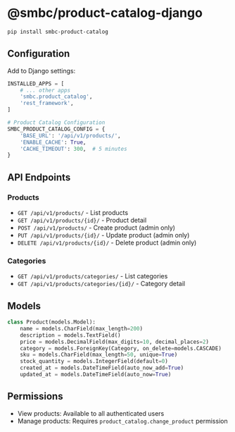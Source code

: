 # @smbc/product-catalog-django

```bash
pip install smbc-product-catalog
```

## Configuration

Add to Django settings:

```python
INSTALLED_APPS = [
    # ... other apps
    'smbc.product_catalog',
    'rest_framework',
]

# Product Catalog Configuration
SMBC_PRODUCT_CATALOG_CONFIG = {
    'BASE_URL': '/api/v1/products/',
    'ENABLE_CACHE': True,
    'CACHE_TIMEOUT': 300,  # 5 minutes
}
```

## API Endpoints

### Products

- `GET /api/v1/products/` - List products
- `GET /api/v1/products/{id}/` - Product detail
- `POST /api/v1/products/` - Create product (admin only)
- `PUT /api/v1/products/{id}/` - Update product (admin only)
- `DELETE /api/v1/products/{id}/` - Delete product (admin only)

### Categories

- `GET /api/v1/products/categories/` - List categories
- `GET /api/v1/products/categories/{id}/` - Category detail

## Models

```python
class Product(models.Model):
    name = models.CharField(max_length=200)
    description = models.TextField()
    price = models.DecimalField(max_digits=10, decimal_places=2)
    category = models.ForeignKey(Category, on_delete=models.CASCADE)
    sku = models.CharField(max_length=50, unique=True)
    stock_quantity = models.IntegerField(default=0)
    created_at = models.DateTimeField(auto_now_add=True)
    updated_at = models.DateTimeField(auto_now=True)
```

## Permissions

- View products: Available to all authenticated users
- Manage products: Requires `product_catalog.change_product` permission
